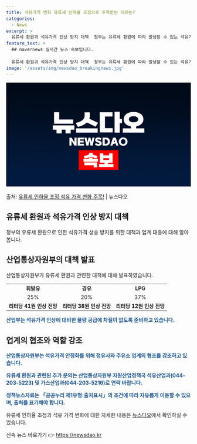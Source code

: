 ```yaml
---
title: 석유가격 변화 유류세 인하율 조정으로 주목받는 이유는?
categories:
  - News
excerpt: >
  유류세 환원과 석유가격 인상 방지 대책  정부는 유류세 환원에 따라 발생할 수 있는 석유가격의 인상을 방지하…
feature_text: >
  ## navernews 실시간 뉴스 속보입니다.

  유류세 환원과 석유가격 인상 방지 대책  정부는 유류세 환원에 따라 발생할 수 있는 석유가격의 인상을 방지하…
image: '/assets/img/newsdao_breakingnews.jpg'
---
```


![뉴스다오 속보](/assets/img/newsdao_breakingnews.jpg)

<p>출처: <a href="https://newsdao.kr/4360" rel="dofollow">유류세 인하율 조정 석유 가격 변화 주목!</a> | 뉴스다오</p>

<h2 data-ke-size="size26">유류세 환원과 석유가격 인상 방지 대책</h2>
<p data-ke-size="size16">정부의 유류세 환원으로 인한 석유가격 상승 방지를 위한 대책과 업계 대응에 대해 알아봅니다.</p>

<h2 data-ke-size="size24">산업통상자원부의 대책 발표</h2>
<p data-ke-size="size16">산업통상자원부가 유류세 환원과 관련한 대책에 대해 발표하였습니다.</p>

<table>
	<tr>
		<td style="text-align: center; height: 17px;"><b>휘발유</b></td>
		<td style="text-align: center; height: 17px;"><b>경유</b></td>
		<td style="text-align: center; height: 17px;"><b>LPG</b></td>
	</tr>
	<tr>
		<td style="text-align: center; height: 17px;">25%</td>
		<td style="text-align: center; height: 17px;">20%</td>
		<td style="text-align: center; height: 17px;">37%</td>
	</tr>
	<tr>
		<td style="text-align: center; height: 17px;"><b>리터당 41원 인상 전망</b></td>
		<td style="text-align: center; height: 17px;"><b>리터당 38원 인상 전망</b></td>
		<td style="text-align: center; height: 17px;"><b>리터당 12원 인상 전망</b></td>
	</tr>
</table>

<p data-ke-size="size16"><b><span style="color: #1a5490;">산업부는 석유가격 인상에 대비한 물량 공급에 차질이 없도록 준비하고 있습니다.</span></b></p>

<h2 data-ke-size="size24">업계의 협조와 역할 강조</h2>
<p data-ke-size="size16"><b><span style="color: #1a5490;">산업통상자원부는 석유가격 안정화를 위해 정유사와 주유소 업계의 협조를 강조하고 있습니다.</span></b></p>

<p data-ke-size="size16"><b><span style="color: #1a5490;">유류세 환원과 관련된 추가 문의는 산업통상자원부 자원산업정책국 석유산업과(044-203-5223) 및 가스산업과(044-203-5216)로 연락 바랍니다.</span></b></p>

<p data-ke-size="size16"><b><span style="color: #1a5490;">정책뉴스자료는 「공공누리 제1유형:출처표시」의 조건에 따라 자유롭게 이용할 수 있으며, 출처를 표기해야 합니다.</span></b></p>

<p data-ke-size="size16">유류세 인하율 조정과 석유 가격 변화에 대한 자세한 내용은 <a href="https://newsdao.kr/4360" target="_blank">뉴스다오</a>에서 확인하실 수 있습니다.</p>
 

신속 뉴스 바로가기 👉 <a href="https://newsdao.kr" rel="dofollow">https://newsdao.kr</a>


